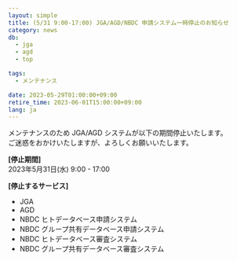 ```yaml
---
layout: simple
title: (5/31 9:00-17:00) JGA/AGD/NBDC 申請システム一時停止のお知らせ
category: news
db:
  - jga
  - agd
  - top

tags:
  - メンテナンス

date: 2023-05-29T01:00:00+09:00
retire_time: 2023-06-01T15:00:00+09:00
lang: ja
---
```


メンテナンスのため JGA/AGD システムが以下の期間停止いたします。    
ご迷惑をおかけいたしますが、よろしくお願いいたします。

**[停止期間]**    
2023年5月31日(水) 9:00 - 17:00    

**[停止するサービス]**    
 - JGA
 - AGD
 - NBDC ヒトデータベース申請システム
 - NBDC グループ共有データベース申請システム
 - NBDC ヒトデータベース審査システム
 - NBDC グループ共有データベース審査システム






